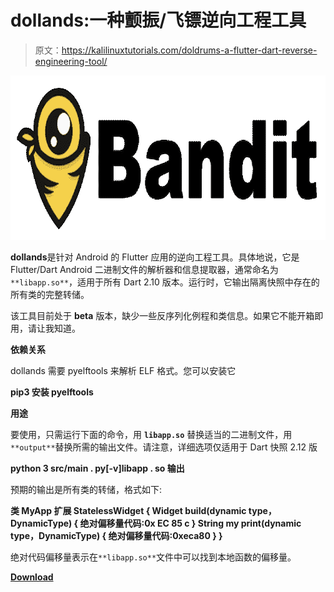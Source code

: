 # dollands:一种颤振/飞镖逆向工程工具

> 原文：<https://kalilinuxtutorials.com/doldrums-a-flutter-dart-reverse-engineering-tool/>

[![Bandit : Tool Designed To Find Common Security Issues In Python Code](img/91e4d2f273f5c711ee2236db07f8c776.png "Bandit : Tool Designed To Find Common Security Issues In Python Code")](https://2.bp.blogspot.com/-NiszWLqhz_A/XORMc6fw3NI/AAAAAAAAAaQ/eNGYQYNixrw3ZDsqU3Pib0_wXXImqB7UACLcBGAs/s1600/logotype-sm%25281%2529.png)

**dollands**是针对 Android 的 Flutter 应用的逆向工程工具。具体地说，它是 Flutter/Dart Android 二进制文件的解析器和信息提取器，通常命名为`**libapp.so**`，适用于所有 Dart 2.10 版本。运行时，它输出隔离快照中存在的所有类的完整转储。

该工具目前处于 **beta** 版本，缺少一些反序列化例程和类信息。如果它不能开箱即用，请让我知道。

**依赖关系**

dollands 需要 pyelftools 来解析 ELF 格式。您可以安装它

**pip3 安装 pyelftools**

**用途**

要使用，只需运行下面的命令，用 **`libapp.so`** 替换适当的二进制文件，用`**output**`替换所需的输出文件。请注意，详细选项仅适用于 Dart 快照 2.12 版

**python 3 src/main . py[-v]libapp . so 输出**

预期的输出是所有类的转储，格式如下:

**类 MyApp 扩展 StatelessWidget {
Widget build(dynamic type，DynamicType) {
绝对偏移量代码:0x EC 85 c
}
String my print(dynamic type，DynamicType) {
绝对偏移量代码:0xeca80
}
}**

绝对代码偏移量表示在`**libapp.so**`文件中可以找到本地函数的偏移量。

[**Download**](https://github.com/rscloura/Doldrums)